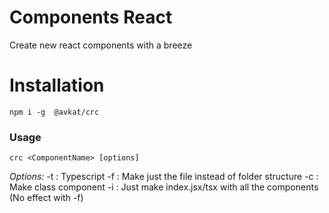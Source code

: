 # Components React
Create new react components with a breeze

# Installation
`npm i -g  @avkat/crc`

### Usage
`crc <ComponentName> [options]`

*Options:*
-t : Typescript
-f : Make just the file instead of folder structure
-c : Make class component
-i : Just make index.jsx/tsx with all the components (No effect with -f)


